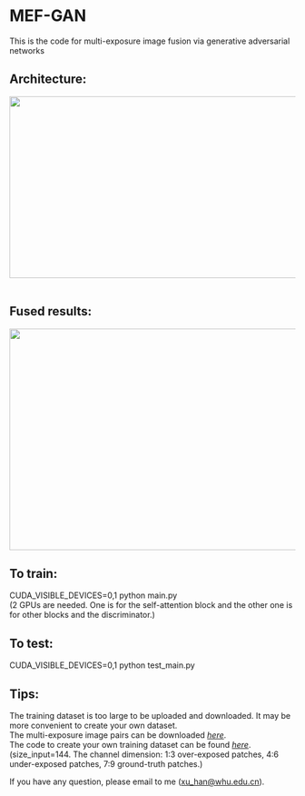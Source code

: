 # MEF-GAN
This is the code for multi-exposure image fusion via generative adversarial networks

## Architecture:<br>
<div align=center><img src="https://github.com/hanna-xu/MEF-GAN/blob/master/imgs/Architecture.png" width="740" height="320"/></div><br>

## Fused results:<br>
<div align=center><img src="https://github.com/hanna-xu/MEF-GAN/blob/master/imgs/results.png" width="700" height="390"/></div>

## To train:<br>
CUDA_VISIBLE_DEVICES=0,1 python main.py <br>
(2 GPUs are needed. One is for the self-attention block and the other one is for other blocks and the discriminator.)<br>

## To test:<br>
CUDA_VISIBLE_DEVICES=0,1 python test_main.py<br>

## Tips:<br>
The training dataset is too large to be uploaded and downloaded. It may be more convenient to create your own dataset. <br>
The multi-exposure image pairs can be downloaded [*here*](https://github.com/csjcai/SICE). <br>
The code to create your own training dataset can be found [*here*](https://github.com/hanna-xu/utils).<br>
(size_input=144. The channel dimension: 1:3 over-exposed patches, 4:6 under-exposed patches, 7:9 ground-truth patches.)

If you have any question, please email to me (xu_han@whu.edu.cn).

